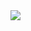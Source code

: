 <img src="https://github-readme-stats.vercel.app/api/top-langs/?username=soltrubeg&layout=compact&theme=vision-friendly-dark">
